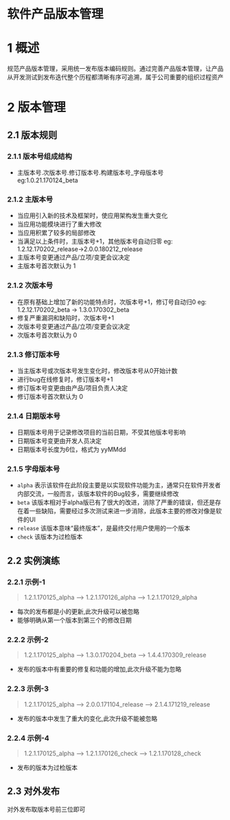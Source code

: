 软件产品版本管理
===============
# 1 概述
规范产品版本管理，采用统一发布版本编码规则。通过完善产品版本管理，让产品从开发测试到发布迭代整个历程都清晰有序可追溯，属于公司重要的组织过程资产
# 2 版本管理
## 2.1 版本规则
### 2.1.1 版本号组成结构
+ 主版本号.次版本号.修订版本号.构建版本号_字母版本号 eg:1.0.21.170124_beta
### 2.1.2 主版本号
+ 当应用引入新的技术及框架时，使应用架构发生重大变化
+ 当应用功能模块进行了重大修改
+ 当应用积累了较多的局部修改
+ 当满足以上条件时，主版本号+1，其他版本号自动归零 eg: 1.2.12.170202_release->2.0.0.180212_release
+ 主版本号变更通过产品/立项/变更会议决定
+ 主版本号首次默认为 1
### 2.1.2 次版本号
+ 在原有基础上增加了新的功能特点时，次版本号+1，修订号自动归0 eg: 1.2.12.170202_beta -> 1.3.0.170302_beta
+ 修复严重漏洞和缺陷时，次版本号+1
+ 次版本号变更通过产品/立项/变更会议决定
+ 次版本号首次默认为 0
### 2.1.3 修订版本号
+ 当主版本号或次版本号发生变化时，修改版本号从0开始计数
+ 进行bug在线修复时，修订版本号+1
+ 修订版本号变更由由产品/项目负责人决定
+ 修订版本号首次默认为 0
### 2.1.4 日期版本号
+ 日期版本号用于记录修改项目的当前日期，不受其他版本号影响
+ 日期版本号变更由开发人员决定
+ 日期版本号长度为6位，格式为 yyMMdd
### 2.1.5 字母版本号
+ `alpha` 表示该软件在此阶段主要是以实现软件功能为主，通常只在软件开发者内部交流，一般而言，该版本软件的Bug较多，需要继续修改
+ `beta` 该版本相对于alpha版已有了很大的改进，消除了严重的错误，但还是存在着一些缺陷，需要经过多次测试来进一步消除，此版本主要的修改对像是软件的UI
+ `release` 该版本意味“最终版本”，是最终交付用户使用的一个版本
+ `check` 该版本为过检版本
## 2.2 实例演练
### 2.2.1 示例-1
> 1.2.1.170125_alpha --> 1.2.1.170126_alpha --> 1.2.1.170129_alpha
+ 每次的发布都是小的更新,此次升级可以被忽略 
+ 能够明确从第一个版本到第三个的修改日期 
### 2.2.2 示例-2
> 1.2.1.170125_alpha --> 1.3.0.170204_beta --> 1.4.4.170309_release
+ 发布的版本中有重要的修复和功能的增加,此次升级不能为忽略
### 2.2.3 示例-3
> 1.2.1.170125_alpha --> 2.0.0.171104_release --> 2.1.4.171219_release
+ 发布的版本中发生了重大的变化,此次升级不能被忽略
### 2.2.4 示例-4
> 1.2.1.170125_alpha --> 1.2.1.170126_check --> 1.2.1.170128_check
+ 发布的版本为过检版本
## 2.3 对外发布
对外发布取版本号前三位即可
